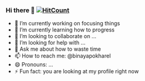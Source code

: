 ### Hi there 👋  [![HitCount](https://hits.dwyl.com/binayapokharel/binayapokharel.svg?style=flat-square&show=unique)](http://hits.dwyl.com/binayapokharel/binayapokharel)

<!--
**binayapokharel/binayapokharel** is a ✨ _special_ ✨ repository because its `README.md` (this file) appears on your GitHub profile.

Here are some ideas to get you started:
-->



- 🔭 I’m currently working on focusing things
- 🌱 I’m currently learning how to progress
- 👯 I’m looking to collaborate on ...
- 🤔 I’m looking for help with ...
- 💬 Ask me about how to waste time
- 📫 How to reach me: @binayapokharel
- 😄 Pronouns: ...
- ⚡ Fun fact: you are looking at my profile right now 

